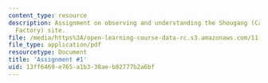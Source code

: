 ```yaml
---
content_type: resource
description: Assignment on observing and understanding the Shougang (Capital Steel
  Factory) site.
file: /media/https%3A/open-learning-course-data-rc.s3.amazonaws.com/11-307-beijing-urban-design-studio-summer-2008/13ff6469e765a1b338aeb82777b2a6bf_assn1.pdf
file_type: application/pdf
resourcetype: Document
title: 'Assignment #1'
uid: 13ff6469-e765-a1b3-38ae-b82777b2a6bf
---
```

